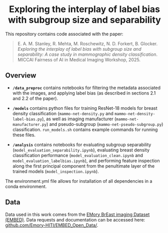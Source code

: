 <div align="center">
  
# Exploring the interplay of label bias with subgroup size and separability

</div>

This repository contains code associated with the paper:
> E. A. M. Stanley, R. Mehta, M. Roschewitz, N. D. Forkert, B. Glocker. <i>Exploring the interplay of label bias with subgroup size and separability: A case study in mammographic density classification</i>. MICCAI Fairness of AI in Medical Imaging Workshop, 2025.

## Overview
* <b>`/data_preproc`</b> contains notebooks for filtering the metadata associated with the images, and applying label bias (as described in sections 2.1 and 2.2 of the paper).

* <b>`/models`</b> contains python files for training ResNet-18 models for breast density classification (`mammo-net-density.py` and `mammo-net-density-label-bias.py`), as well as imaging manufacturer (`mammo-net-manufacturer.py`) and pseudo-subgroup (`mammo-net-pseudo-subgroup.py`) classification. `run_models.sh` contains example commands for running these files. 

* <b>`/analysis`</b> contains notebooks for evaluating subgroup separability (`model_evaluation_separability.ipynb`), evaluating breast density classification performance (`model_evaluation_clean.ipynb` and `model_evaluation_labelbias.ipynb`), and performing feature inspection along the first principal component from the penultimate layer of the trained models (`model_inspection.ipynb`). 

The environment.yml file allows for installation of all dependencies in a conda environment.

## Data 
Data used in this work comes from the [EMory BrEast imaging Dataset (EMBED)](https://pubs.rsna.org/doi/full/10.1148/ryai.220047). Data requests and documentation can be accessed here: [github.com/Emory-HITI/EMBED_Open_Data/](https://github.com/Emory-HITI/EMBED_Open_Data/tree/main). 
